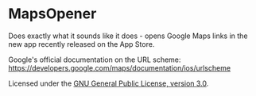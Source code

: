 # MapsOpener
Does exactly what it sounds like it does - opens Google Maps links in the new app recently released on the App Store.

Google's official documentation on the URL scheme: https://developers.google.com/maps/documentation/ios/urlscheme

Licensed under the [GNU General Public License, version 3.0](https://www.gnu.org/licenses/gpl-3.0.en.html).

